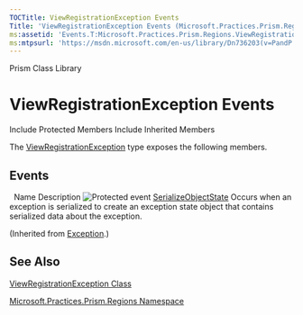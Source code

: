 ```yaml
---
TOCTitle: ViewRegistrationException Events
Title: 'ViewRegistrationException Events (Microsoft.Practices.Prism.Regions)'
ms:assetid: 'Events.T:Microsoft.Practices.Prism.Regions.ViewRegistrationException'
ms:mtpsurl: 'https://msdn.microsoft.com/en-us/library/Dn736203(v=PandP.50)'
---
```


Prism Class Library

ViewRegistrationException Events
================================

Include Protected Members
Include Inherited Members

The [ViewRegistrationException](https://msdn.microsoft.com/t:microsoft.practices.prism.regions.viewregistrationexception) type exposes the following members.

Events
------

<span id="eventTableToggle"></span>
 
Name
Description
![](https://msdn.microsoft.com/en-us/Dn736203.protevent(en-us,PandP.50).gif "Protected event")
[SerializeObjectState](http://msdn2.microsoft.com/en-us/library/ee332915)
Occurs when an exception is serialized to create an exception state object that contains serialized data about the exception.

(Inherited from [Exception](http://msdn2.microsoft.com/en-us/library/c18k6c59).)

See Also
--------

<span id="seeAlsoToggle"></span>
[ViewRegistrationException Class](https://msdn.microsoft.com/t:microsoft.practices.prism.regions.viewregistrationexception)

[Microsoft.Practices.Prism.Regions Namespace](https://msdn.microsoft.com/n:microsoft.practices.prism.regions)
